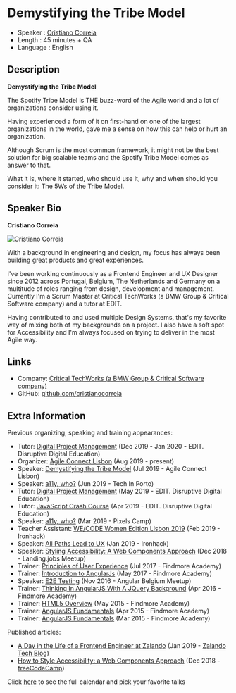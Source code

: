 Demystifying the Tribe Model
=========================

* Speaker   : [Cristiano Correia](https://pixels.camp/cristianocorreia)
* Length    : 45 minutes + QA
* Language  : English

Description
-----------
**Demystifying the Tribe Model**

The Spotify Tribe Model is THE buzz-word of the Agile world and a lot of organizations consider using it.

Having experienced a form of it on first-hand on one of the largest organizations in the world, gave me a sense on how this can help or hurt an organization.

Although Scrum is the most common framework, it might not be the best solution for big scalable teams and the Spotify Tribe Model comes as answer to that.

What it is, where it started, who should use it, why and when should you consider it: The 5Ws of the Tribe Model.

Speaker Bio
-----------

**Cristiano Correia**

![Cristiano Correia](https://avatars3.githubusercontent.com/u/4750068?v=4)

With a background in engineering and design, my focus has always been building great products and great experiences.

I've been working continuously as a Frontend Engineer and UX Designer since 2012 across Portugal, Belgium, The Netherlands and Germany on a multitude of roles ranging from design, development and management. Currently I'm a Scrum Master at Critical TechWorks (a BMW Group & Critical Software company) and a tutor at EDIT.

Having contributed to and used multiple Design Systems, that's my favorite way of mixing both of my backgrounds on a project. I also have a soft spot for Accessibility and I'm always focused on trying to deliver in the most Agile way.

Links
-----

* Company: [Critical TechWorks (a BMW Group & Critical Software company)](https://www.criticaltechworks.com/)
* GitHub: [github.com/cristianocorreia](https://github.com/cristianocorreia)

Extra Information
-----------------

Previous organizing, speaking and training appearances:
* Tutor: [Digital Project Management](https://edit.com.pt/formacao/curso-intensivo-digital-project-management-projetos-digitais-lisboa/) (Dec 2019 - Jan 2020 - EDIT. Disruptive Digital Education)
* Organizer: [Agile Connect Lisbon](https://www.meetup.com/pt-BR/Agile-Connect-Lisbon/) (Aug 2019 - present)
* Speaker: [Demystifying the Tribe Model](http://meetu.ps/e/GWZFR/w6zSF/d) (Jul 2019 - Agile Connect Lisbon)
* Speaker: [a11y, who?](https://techinporto.com/) (Jun 2019 - Tech In Porto)
* Tutor: [Digital Project Management](https://edit.com.pt/formacao/curso-intensivo-digital-project-management-projetos-digitais-lisboa/) (May 2019 - EDIT. Disruptive Digital Education)
* Tutor: [JavaScript Crash Course](https://edit.com.pt/formacao/workshop-javascript-crash-course-lisboa/) (Apr 2019 - EDIT. Disruptive Digital Education)
* Speaker: [a11y, who?](https://pixels.camp/cristianocorreia) (Mar 2019 - Pixels Camp)
* Teacher Assistant: [WE/CODE Women Edition Lisbon 2019](https://www.startuplisboa.com/upcoming-events-1/wecodeironhack) (Feb 2019 - Ironhack)
* Speaker: [All Paths Lead to UX](https://www.meetup.com/ironhack-lisbon/events/258125917/) (Jan 2019 - Ironhack)
* Speaker: [Styling Accessibility: A Web Components Approach](https://www.meetup.com/landing_jobs/events/256720438/) (Dec 2018 - Landing.jobs Meetup)
* Trainer: [Principles of User Experience](http://academy.findmore.pt/learning-areas/development/principles-of-user-experience-ux) (Jul 2017 - Findmore Academy)
* Trainer: [Introduction to AngularJs](http://academy.findmore.pt/learning-areas/development/introduction-to-angularjs) (May 2017 - Findmore Academy)
* Speaker: [E2E Testing](https://www.meetup.com/de-DE/Angular-Belgium/events/235752358/) (Nov 2016 - Angular Belgium Meetup)
* Trainer: [Thinking In AngularJS With A JQuery Background](http://academy.findmore.pt/learning-areas/development/thinking-in-angularjs-with-a-jquery-background) (Apr 2016 - Findmore Academy)
* Trainer: [HTML5 Overview](http://academy.findmore.pt/learning-areas/development/html5-overview
) (May 2015 - Findmore Academy)
* Trainer: [AngularJS Fundamentals](http://academy.findmore.pt/learning-areas/development/angularjs-fundamentals-new-session) (Apr 2015 - Findmore Academy)
* Trainer: [AngularJS Fundamentals](http://academy.findmore.pt/learning-areas/development/angularjs-fundamentals
) (Mar 2015 - Findmore Academy)


Published articles:

* [A Day in the Life of a Frontend Engineer at Zalando](https://jobs.zalando.com/tech/blog/frontend-engineer-zalando/) (Jan 2019 - [Zalando Tech Blog](https://jobs.zalando.com/tech/blog/))
* [How to Style Accessibility: a Web Components Approach](https://medium.freecodecamp.org/styling-accessibility-a-web-components-approach-dc2aa8123eb2) (Dec 2018 - [freeCodeCamp]())

Click [here][1] to see the full calendar and pick your favorite talks

[1]: https://pixels.camp/schedule/
